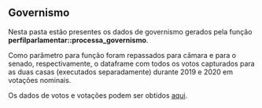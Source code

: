 ## Governismo

Nesta pasta estão presentes os dados de governismo gerados pela função **perfilparlamentar::processa_governismo**.

Como parâmetro para função foram repassados para câmara e para o senado, respectivamente, o dataframe com todos os votos capturados para as duas casas (executados separadamente) durante 2019 e 2020 em votações nominais.

Os dados de votos e votações podem ser obtidos [aqui](https://drive.google.com/file/d/1kQ7WnGRoUBxjgB_ERBoD6LMBkG-zzlKW/view?usp=sharing).
